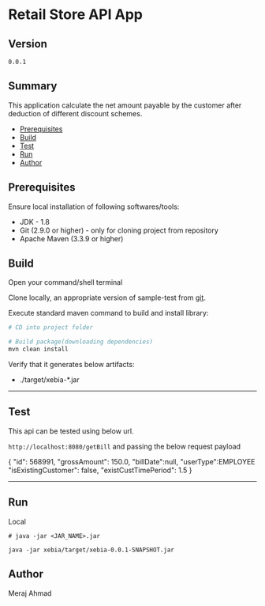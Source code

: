 # Retail Store API App #

## Version ##

`0.0.1`

## Summary ##

This application calculate the net amount payable by the customer after deduction of different discount schemes.

* [Prerequisites](#markdown-header-prerequisites)
* [Build](#markdown-header-build)
* [Test](#markdown-header-test)
* [Run](#markdown-header-run)
* [Author](#markdown-header-author)

## Prerequisites ##

Ensure local installation of following softwares/tools:

* JDK - 1.8
* Git (2.9.0 or higher) - only for cloning project from repository
* Apache Maven (3.3.9 or higher)


## Build

Open your command/shell terminal

Clone locally, an appropriate version of sample-test from [git](https://github.com/sammeraj/xebia).

Execute standard maven command to build and install library:

~~~bash
# CD into project folder

# Build package(downloading dependencies)
mvn clean install
~~~
Verify that it generates below artifacts:

* ./target/xebia-*.jar

---

## Test

This api can be tested using below url.

`http://localhost:8080/getBill` and passing the below request payload

{
"id": 568991,
"grossAmount": 150.0,
"billDate":null,
"userType":EMPLOYEE
"isExistingCustomer": false,
"existCustTimePeriod": 1.5
}

---

## Run

Local

```
# java -jar <JAR_NAME>.jar

java -jar xebia/target/xebia-0.0.1-SNAPSHOT.jar

```

## Author ##

Meraj Ahmad
